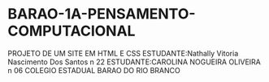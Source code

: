 # BARAO-1A-PENSAMENTO-COMPUTACIONAL
PROJETO DE UM SITE EM HTML E CSS
ESTUDANTE:Nathally Vitoria Nascimento Dos Santos   n 22
ESTUDANTE:CAROLINA NOGUEIRA OLIVEIRA n 06
COLEGIO ESTADUAL BARAO DO RIO BRANCO 
 
